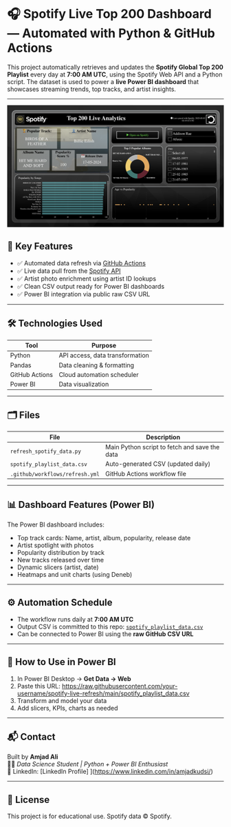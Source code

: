 # 🎧 Spotify Live Top 200 Dashboard — Automated with Python & GitHub Actions

This project automatically retrieves and updates the **Spotify Global Top 200 Playlist** every day at **7:00 AM UTC**, using the Spotify Web API and a Python script. The dataset is used to power a **live Power BI dashboard** that showcases streaming trends, top tracks, and artist insights.

---
![Spotify Live Dashboard](dashboard.png)

## 📌 Key Features

- ✅ Automated data refresh via [GitHub Actions](https://github.com/features/actions)
- ✅ Live data pull from the [Spotify API](https://developer.spotify.com/documentation/web-api/)
- ✅ Artist photo enrichment using artist ID lookups
- ✅ Clean CSV output ready for Power BI dashboards
- ✅ Power BI integration via public raw CSV URL

---

## 🛠 Technologies Used

| Tool        | Purpose                        |
|-------------|--------------------------------|
| Python      | API access, data transformation|
| Pandas      | Data cleaning & formatting     |
| GitHub Actions | Cloud automation scheduler  |
| Power BI    | Data visualization             |

---

## 🗂 Files

| File                          | Description                          |
|-------------------------------|--------------------------------------|
| `refresh_spotify_data.py`     | Main Python script to fetch and save the data |
| `spotify_playlist_data.csv`   | Auto-generated CSV (updated daily)   |
| `.github/workflows/refresh.yml` | GitHub Actions workflow file       |

---

## 📊 Dashboard Features (Power BI)

The Power BI dashboard includes:

- Top track cards: Name, artist, album, popularity, release date
- Artist spotlight with photos
- Popularity distribution by track
- New tracks released over time
- Dynamic slicers (artist, date)
- Heatmaps and unit charts (using Deneb)

---

## ⚙️ Automation Schedule

- The workflow runs daily at **7:00 AM UTC**
- Output CSV is committed to this repo: [`spotify_playlist_data.csv`](spotify_playlist_data.csv)
- Can be connected to Power BI using the **raw GitHub CSV URL**

---

## 🔗 How to Use in Power BI

1. In Power BI Desktop → **Get Data → Web**
2. Paste this URL: https://raw.githubusercontent.com/your-username/spotify-live-refresh/main/spotify_playlist_data.csv
3. Transform and model your data
4. Add slicers, KPIs, charts as needed

---

## 📬 Contact

Built by **Amjad Ali**  
🧑‍💻 *Data Science Student | Python + Power BI Enthusiast*  
🔗 LinkedIn: [LinkedIn Profile] ](https://www.linkedin.com/in/amjadkudsi/) 

---

## 📄 License

This project is for educational use. Spotify data © Spotify.

